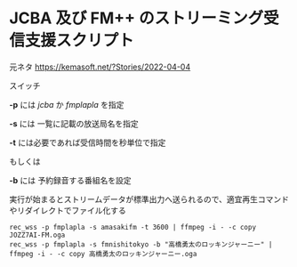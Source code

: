 # JCBA 及び FM++ のストリーミング受信支援スクリプト
元ネタ
https://kemasoft.net/?Stories/2022-04-04

スイッチ

**-p** には *jcba* か *fmplapla* を指定

**-s** には 一覧に記載の放送局名を指定

**-t** には必要であれば受信時間を秒単位で指定

もしくは

**-b** には 予約録音する番組名を設定

実行が始まるとストリームデータが標準出力へ送られるので、適宜再生コマンドやリダイレクトでファイル化する

```shell:みんなのあま咲き放送局 を 1 時間分 JOZZ7AI-FM.oga へ書き出す
rec_wss -p fmplapla -s amasakifm -t 3600 | ffmpeg -i - -c copy JOZZ7AI-FM.oga
rec_wss -p fmplapla -s fmnishitokyo -b "高橋勇太のロッキンジャーニー" | ffmpeg -i - -c copy 高橋勇太のロッキンジャーニー.oga
```
